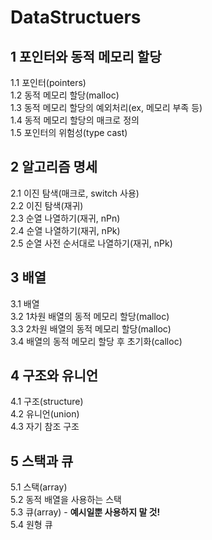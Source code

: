 # DataStructuers

## 1 포인터와 동적 메모리 할당

1.1 포인터(pointers)<br>
1.2 동적 메모리 할당(malloc)<br>
1.3 동적 메모리 할당의 예외처리(ex, 메모리 부족 등)<br>
1.4 동적 메모리 할당의 매크로 정의<br>
1.5 포인터의 위험성(type cast)<br>

## 2 알고리즘 명세

2.1 이진 탐색(매크로, switch 사용)<br>
2.2 이진 탐색(재귀)<br>
2.3 순열 나열하기(재귀, nPn)<br>
2.4 순열 나열하기(재귀, nPk)<br>
2.5 순열 사전 순서대로 나열하기(재귀, nPk)<br>

## 3 배열

3.1 배열<br>
3.2 1차원 배열의 동적 메모리 할당(malloc)<br>
3.3 2차원 배열의 동적 메모리 할당(malloc)<br>
3.4 배열의 동적 메모리 할당 후 초기화(calloc)<br>

## 4 구조와 유니언

4.1 구조(structure)<br>
4.2 유니언(union)<br>
4.3 자기 참조 구조<br>

## 5 스택과 큐

5.1 스택(array)<br>
5.2 동적 배열을 사용하는 스택<br>
5.3 큐(array) - <b>예시일뿐 사용하지 말 것!</b><br>
5.4 원형 큐<br>
